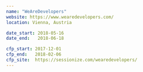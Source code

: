 ```yaml
---
name: "WeAreDevelopers"
website: https://www.wearedevelopers.com/
location: Vienna, Austria

date_start: 2018-05-16
date_end:   2018-06-18

cfp_start: 2017-12-01
cfp_end:   2018-02-06
cfp_site:  https://sessionize.com/wearedevelopers/
---
```

